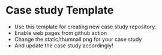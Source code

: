 # Case study Template

- Use this template for creating new case study repository.
- Enable web pages from github action
- Change the static/thumnail.png for your case study
- And update the case study accordingly!
